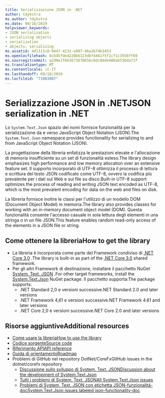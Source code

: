```yaml
---
title: Serializzazione JSON in .NET
author: tdykstra
ms.author: tdykstra
ms.date: 09/16/2019
helpviewer_keywords:
- JSON serialization
- serializing objects
- serialization
- objects, serializing
ms.assetid: 4d1111c0-9447-4231-a997-96a2b74b3453
ms.openlocfilehash: 6cb45fded220b6123dbf4461f5f1cf1c3556ff69
ms.sourcegitcommit: a2d0e1f66367367065bc8dc0dde488ab536da73f
ms.translationtype: MT
ms.contentlocale: it-IT
ms.lasthandoff: 09/18/2019
ms.locfileid: "71083087"
---
```

# <a name="json-serialization-in-net"></a><span data-ttu-id="11439-102">Serializzazione JSON in .NET</span><span class="sxs-lookup"><span data-stu-id="11439-102">JSON serialization in .NET</span></span>

<span data-ttu-id="11439-103">Lo `System.Text.Json` spazio dei nomi fornisce funzionalità per la serializzazione da e verso JavaScript Object Notation (JSON).</span><span class="sxs-lookup"><span data-stu-id="11439-103">The `System.Text.Json` namespace provides functionality for serializing to and from JavaScript Object Notation (JSON).</span></span>

<span data-ttu-id="11439-104">La progettazione della libreria enfatizza le prestazioni elevate e l'allocazione di memoria insufficiente su un set di funzionalità esteso.</span><span class="sxs-lookup"><span data-stu-id="11439-104">The library design emphasizes high performance and low memory allocation over an extensive feature set.</span></span> <span data-ttu-id="11439-105">Il supporto incorporato di UTF-8 ottimizza il processo di lettura e scrittura del testo JSON codificato come UTF-8, ovvero la codifica più prevalente per i dati sul Web e sui file su disco.</span><span class="sxs-lookup"><span data-stu-id="11439-105">Built-in UTF-8 support optimizes the process of reading and writing JSON text encoded as UTF-8, which is the most prevalent encoding for data on the web and files on disk.</span></span>

<span data-ttu-id="11439-106">La libreria fornisce inoltre le classi per l'utilizzo di un modello DOM (Document Object Model) in memoria.</span><span class="sxs-lookup"><span data-stu-id="11439-106">The library also provides classes for working with an in-memory document object model (DOM).</span></span> <span data-ttu-id="11439-107">Questa funzionalità consente l'accesso casuale in sola lettura degli elementi in una stringa o in un file JSON.</span><span class="sxs-lookup"><span data-stu-id="11439-107">This feature enables random read-only access of the elements in a JSON file or string.</span></span> 

## <a name="how-to-get-the-library"></a><span data-ttu-id="11439-108">Come ottenere la libreria</span><span class="sxs-lookup"><span data-stu-id="11439-108">How to get the library</span></span>

* <span data-ttu-id="11439-109">La libreria è incorporata come parte del Framework condiviso di [.NET Core 3,0](https://aka.ms/netcore3download) .</span><span class="sxs-lookup"><span data-stu-id="11439-109">The library is built-in as part of the [.NET Core 3.0](https://aka.ms/netcore3download) shared framework.</span></span>
* <span data-ttu-id="11439-110">Per gli altri Framework di destinazione, installare il pacchetto NuGet [System. Text. JSON](https://www.nuget.org/packages/System.Text.Json) .</span><span class="sxs-lookup"><span data-stu-id="11439-110">For other target frameworks, install the [System.Text.Json](https://www.nuget.org/packages/System.Text.Json) NuGet package.</span></span> <span data-ttu-id="11439-111">Il pacchetto supporta:</span><span class="sxs-lookup"><span data-stu-id="11439-111">The package supports:</span></span>
  * <span data-ttu-id="11439-112">.NET Standard 2,0 e versioni successive</span><span class="sxs-lookup"><span data-stu-id="11439-112">.NET Standard 2.0 and later versions</span></span>
  * <span data-ttu-id="11439-113">.NET Framework 4,61 e versioni successive</span><span class="sxs-lookup"><span data-stu-id="11439-113">.NET Framework 4.61 and later versions</span></span>
  * <span data-ttu-id="11439-114">.NET Core 2,0 e versioni successive</span><span class="sxs-lookup"><span data-stu-id="11439-114">.NET Core 2.0 and later versions</span></span>

## <a name="additional-resources"></a><span data-ttu-id="11439-115">Risorse aggiuntive</span><span class="sxs-lookup"><span data-stu-id="11439-115">Additional resources</span></span>

* [<span data-ttu-id="11439-116">Come usare la libreria</span><span class="sxs-lookup"><span data-stu-id="11439-116">How to use the library</span></span>](system-text-json-how-to.md)
* [<span data-ttu-id="11439-117">Codice sorgente</span><span class="sxs-lookup"><span data-stu-id="11439-117">Source code</span></span>](https://github.com/dotnet/corefx/tree/master/src/System.Text.Json)
* [<span data-ttu-id="11439-118">Riferimento API</span><span class="sxs-lookup"><span data-stu-id="11439-118">API reference</span></span>](xref:System.Text.Json)
* [<span data-ttu-id="11439-119">Guida di orientamento</span><span class="sxs-lookup"><span data-stu-id="11439-119">Roadmap</span></span>](https://github.com/dotnet/corefx/blob/master/src/System.Text.Json/roadmap/README.md)
* <span data-ttu-id="11439-120">Problemi di GitHub nel repository DotNet/CoreFx</span><span class="sxs-lookup"><span data-stu-id="11439-120">GitHub issues in the dotnet/corefx repository</span></span>
  * [<span data-ttu-id="11439-121">Discussione sullo sviluppo di System. Text. JSON</span><span class="sxs-lookup"><span data-stu-id="11439-121">Discussion about the development of System.Text.Json</span></span>](https://github.com/dotnet/corefx/issues/33115)
  * [<span data-ttu-id="11439-122">Tutti i problemi di System. Text. JSON</span><span class="sxs-lookup"><span data-stu-id="11439-122">All System.Text.Json issues</span></span>](https://github.com/dotnet/corefx/issues?q=is%3Aopen+is%3Aissue+label%3Aarea-System.Text.Json)
  * [<span data-ttu-id="11439-123">Problemi di System. Text. JSON con etichetta JSON-funzionalità-doc</span><span class="sxs-lookup"><span data-stu-id="11439-123">System.Text.Json issues labeled json-functionality-doc</span></span>](https://github.com/dotnet/corefx/labels/json-functionality-doc)
